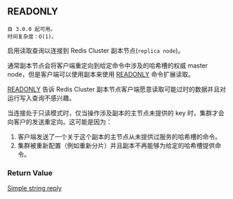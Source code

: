 ## READONLY

    自 3.0.0 起可用。
    时间复杂度：O(1)。

启用读取查询以连接到 Redis Cluster 副本节点(`replica node`)。

通常副本节点会将客户端重定向到给定命令中涉及的哈希槽的权威 master node，但是客户端可以使用副本来使用 [READONLY](readonly.md) 命令扩展读取。

[READONLY](readonly.md) 告诉 Redis Cluster 副本节点客户端愿意读取可能过时的数据并且对运行写入查询不感兴趣。

当连接处于只读模式时，仅当操作涉及副本的主节点未提供的 key 时，集群才会向客户的发送重定向。这可能是因为：
1. 客户端发送了一个关于这个副本的主节点从未提供过服务的哈希槽的命令。
2. 集群被重新配置（例如重新分片）并且副本不再能够为给定的哈希槽提供命令。

### Return Value

[Simple string reply](../topics/protocol.md#resp-simple-strings)